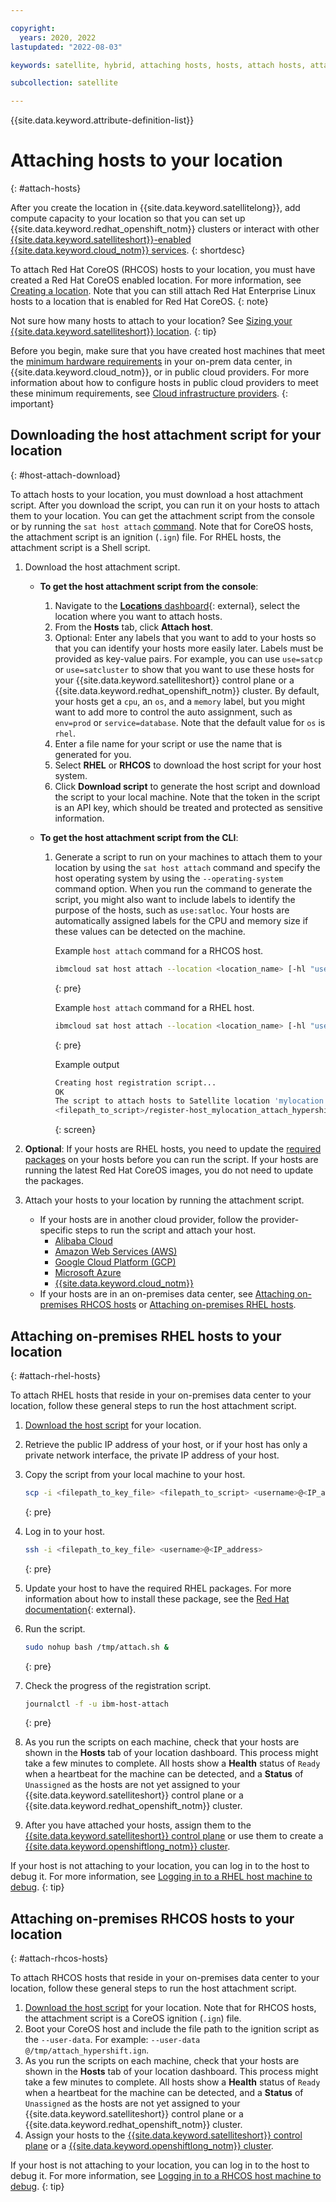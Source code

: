 ```yaml
---

copyright:
  years: 2020, 2022
lastupdated: "2022-08-03"

keywords: satellite, hybrid, attaching hosts, hosts, attach hosts, attach hosts to location

subcollection: satellite

---
```


{{site.data.keyword.attribute-definition-list}}

# Attaching hosts to your location
{: #attach-hosts}

After you create the location in {{site.data.keyword.satellitelong}}, add compute capacity to your location so that you can set up {{site.data.keyword.redhat_openshift_notm}} clusters or interact with other [{{site.data.keyword.satelliteshort}}-enabled {{site.data.keyword.cloud_notm}} services](/docs/satellite?topic=satellite-managed-services).
{: shortdesc}

To attach Red Hat CoreOS (RHCOS) hosts to your location, you must have created a Red Hat CoreOS enabled location. For more information, see [Creating a location](/docs/satellite?topic=satellite-locations). Note that you can still attach Red Hat Enterprise Linux hosts to a location that is enabled for Red Hat CoreOS.
{: note}

Not sure how many hosts to attach to your location? See [Sizing your {{site.data.keyword.satelliteshort}} location](/docs/satellite?topic=satellite-location-sizing).
{: tip}

Before you begin, make sure that you have created host machines that meet the [minimum hardware requirements](/docs/satellite?topic=satellite-host-reqs) in your on-prem data center, in {{site.data.keyword.cloud_notm}}, or in public cloud providers. For more information about how to configure hosts in public cloud providers to meet these minimum requirements, see [Cloud infrastructure providers](/docs/satellite?topic=satellite-infrastructure-plan).
{: important}

## Downloading the host attachment script for your location
{: #host-attach-download}

To attach hosts to your location, you must download a host attachment script. After you download the script, you can run it on your hosts to attach them to your location. You can get the attachment script from the console or by running the `sat host attach` [command](/docs/satellite?topic=satellite-satellite-cli-reference#host-attach). Note that for CoreOS hosts, the attachment script is an ignition (`.ign`) file. For RHEL hosts, the attachment script is a Shell script.

1. Download the host attachment script. 
    * **To get the host attachment script from the console**:
        1. Navigate to the [**Locations** dashboard](https://cloud.ibm.com/satellite/locations){: external}, select the location where you want to attach hosts.  
        2. From the **Hosts** tab, click **Attach host**.
        3. Optional: Enter any labels that you want to add to your hosts so that you can identify your hosts more easily later. Labels must be provided as key-value pairs. For example, you can use `use=satcp` or `use=satcluster` to show that you want to use these hosts for your {{site.data.keyword.satelliteshort}} control plane or a {{site.data.keyword.redhat_openshift_notm}} cluster. By default, your hosts get a `cpu`, an `os`, and a `memory` label, but you might want to add more to control the auto assignment, such as `env=prod` or `service=database`. Note that the default value for `os` is `rhel`.
        4. Enter a file name for your script or use the name that is generated for you.
        5. Select **RHEL** or **RHCOS** to download the host script for your host system.
        6. Click **Download script** to generate the host script and download the script to your local machine. Note that the token in the script is an API key, which should be treated and protected as sensitive information.
        
    * **To get the host attachment script from the CLI**:
        1. Generate a script to run on your machines to attach them to your location by using the `sat host attach` command and specify the host operating system by using the `--operating-system` command option. When you run the command to generate the script, you might also want to include labels to identify the purpose of the hosts, such as `use:satloc`. Your hosts are automatically assigned labels for the CPU and memory size if these values can be detected on the machine.

            Example `host attach` command for a RHCOS host.
            
            ```sh
            ibmcloud sat host attach --location <location_name> [-hl "use=satloc"] --operating-system RHCOS
            ```
            {: pre}

            Example `host attach` command for a RHEL host.
            ```sh
            ibmcloud sat host attach --location <location_name> [-hl "use=satloc"] --operating-system RHEL
            ```
            {: pre}
            
            Example output
            ```sh
            Creating host registration script...
            OK
            The script to attach hosts to Satellite location 'mylocation' was downloaded to the following location:
            <filepath_to_script>/register-host_mylocation_attach_hypershift.ign
            ```
            {: screen}
     

1. **Optional**: If your hosts are RHEL hosts, you need to update the [required packages](/docs/satellite?topic=satellite-host-reqs) on your hosts before you can run the script. If your hosts are running the latest Red Hat CoreOS images, you do not need to update the packages.

1. Attach your hosts to your location by running the attachment script.
    * If your hosts are in another cloud provider, follow the provider-specific steps to run the script and attach your host. 
        - [Alibaba Cloud](/docs/satellite?topic=satellite-alibaba)
        - [Amazon Web Services (AWS)](/docs/satellite?topic=satellite-aws)
        - [Google Cloud Platform (GCP)](/docs/satellite?topic=satellite-gcp)
        - [Microsoft Azure](/docs/satellite?topic=satellite-azure)
        - [{{site.data.keyword.cloud_notm}}](/docs/satellite?topic=satellite-ibm)
    * If your hosts are in an on-premises data center, see [Attaching on-premises RHCOS hosts](#attach-rhcos-hosts) or [Attaching on-premises RHEL hosts](#attach-rhel-hosts).

## Attaching on-premises RHEL hosts to your location
{: #attach-rhel-hosts}

To attach RHEL hosts that reside in your on-premises data center to your location, follow these general steps to run the host attachment script.

1. [Download the host script](#attach-hosts) for your location.
2. Retrieve the public IP address of your host, or if your host has only a private network interface, the private IP address of your host.      
3. Copy the script from your local machine to your host.
    ```sh
    scp -i <filepath_to_key_file> <filepath_to_script> <username>@<IP_address>:/tmp/attach.sh
    ```
    {: pre}        

4. Log in to your host.
    ```sh
    ssh -i <filepath_to_key_file> <username>@<IP_address>
    ```
    {: pre}

5. Update your host to have the required RHEL packages. For more information about how to install these package, see the [Red Hat documentation](https://access.redhat.com/solutions/253273){: external}.
6. Run the script.
    ```sh
    sudo nohup bash /tmp/attach.sh &
    ```
    {: pre}

7. Check the progress of the registration script.
    ```sh
    journalctl -f -u ibm-host-attach
    ```
    {: pre}

8. As you run the scripts on each machine, check that your hosts are shown in the **Hosts** tab of your location dashboard. This process might take a few minutes to complete. All hosts show a **Health** status of `Ready` when a heartbeat for the machine can be detected, and a **Status** of `Unassigned` as the hosts are not yet assigned to your {{site.data.keyword.satelliteshort}} control plane or a {{site.data.keyword.redhat_openshift_notm}} cluster.

9. After you have attached your hosts, assign them to the [{{site.data.keyword.satelliteshort}} control plane](/docs/satellite?topic=satellite-locations#setup-control-plane) or use them to create a [{{site.data.keyword.openshiftlong_notm}} cluster](/docs/openshift?topic=openshift-satellite-clusters).

If your host is not attaching to your location, you can log in to the host to debug it. For more information, see [Logging in to a RHEL host machine to debug](/docs/satellite?topic=satellite-ts-hosts-login).
{: tip}

## Attaching on-premises RHCOS hosts to your location
{: #attach-rhcos-hosts}

To attach RHCOS hosts that reside in your on-premises data center to your location, follow these general steps to run the host attachment script.

1. [Download the host script](#attach-hosts) for your location. Note that for RHCOS hosts, the attachment script is a CoreOS ignition (`.ign`) file.
2. Boot your CoreOS host and include the file path to the ignition script as the `--user-data`. For example: `--user-data @/tmp/attach_hypershift.ign`.
3. As you run the scripts on each machine, check that your hosts are shown in the **Hosts** tab of your location dashboard. This process might take a few minutes to complete. All hosts show a **Health** status of `Ready` when a heartbeat for the machine can be detected, and a **Status** of `Unassigned` as the hosts are not yet assigned to your {{site.data.keyword.satelliteshort}} control plane or a {{site.data.keyword.redhat_openshift_notm}} cluster.
4. Assign your hosts to the [{{site.data.keyword.satelliteshort}} control plane](/docs/satellite?topic=satellite-locations#setup-control-plane) or a [{{site.data.keyword.openshiftlong_notm}} cluster](/docs/openshift?topic=openshift-satellite-clusters).


If your host is not attaching to your location, you can log in to the host to debug it. For more information, see [Logging in to a RHCOS host machine to debug](/docs/satellite?topic=satellite-ts-hosts-login-rhcos).
{: tip}



